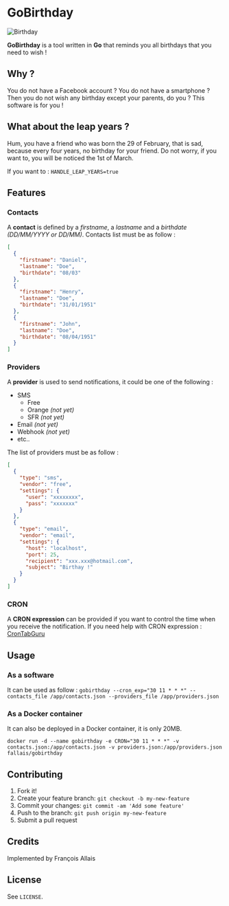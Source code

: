 # GoBirthday

![Birthday](https://github.com/fallais/gobirthday/blob/master/birthday.png)

**GoBirthday** is a tool written in **Go** that reminds you all birthdays that you need to wish !

## Why ?

You do not have a Facebook account ? You do not have a smartphone ? Then you do not wish any birthday except your parents, do you ? This software is for you !

## What about the leap years ?

Hum, you have a friend who was born the 29 of February, that is sad, because every four years, no birthday for your friend. Do not worry, if you want to, you will be noticed the 1st of March.

If you want to : `HANDLE_LEAP_YEARS=true`

## Features

### Contacts

A **contact** is defined by a *firstname*, a *lastname* and a *birthdate (DD/MM/YYYY or DD/MM)*. Contacts list must be as follow :

```json
[
  {
    "firstname": "Daniel",
    "lastname": "Doe",
    "birthdate": "08/03"
  },
  {
    "firstname": "Henry",
    "lastname": "Doe",
    "birthdate": "31/01/1951"
  },
  {
    "firstname": "John",
    "lastname": "Doe",
    "birthdate": "08/04/1951"
  }
]
```

### Providers

A **provider** is used to send notifications, it could be one of the following :

- SMS
  - Free
  - Orange *(not yet)*
  - SFR *(not yet)*
- Email *(not yet)*
- Webhook *(not yet)*
- etc..

The list of providers must be as follow :

```json
[
  {
    "type": "sms",
    "vendor": "free",
    "settings": {
      "user": "xxxxxxxx",
      "pass": "xxxxxxx"
    }
  },
  {
    "type": "email",
    "vendor": "email",
    "settings": {
      "host": "localhost",
      "port": 25,
      "recipient": "xxx.xxx@hotmail.com",
      "subject": "Birthay !"
    }
  }
]
```

### CRON

A **CRON expression** can be provided if you want to control the time when you receive the notification. If you need help with CRON expression : [CronTabGuru](https://crontab.guru/)

## Usage

### As a software

It can be used as follow : `gobirthday --cron_exp="30 11 * * *" --contacts_file /app/contacts.json --providers_file /app/providers.json`

### As a Docker container

It can also be deployed in a Docker container, it is only 20MB.

`docker run -d --name gobirthday -e CRON="30 11 * * *" -v contacts.json:/app/contacts.json -v providers.json:/app/providers.json fallais/gobirthday`

## Contributing

1. Fork it!
2. Create your feature branch: `git checkout -b my-new-feature`
3. Commit your changes: `git commit -am 'Add some feature'`
4. Push to the branch: `git push origin my-new-feature`
5. Submit a pull request

## Credits

Implemented by François Allais

## License

See `LICENSE`.